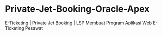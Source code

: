 # Private-Jet-Booking-Oracle-Apex
E-Ticketing | Private Jet Booking | LSP Membuat Program Aplikasi Web E-Ticketing Pesawat
